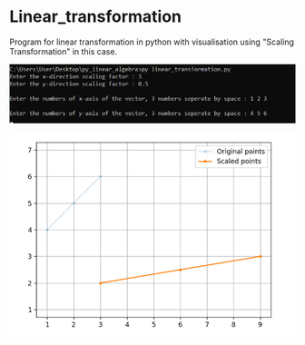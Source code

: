 # Linear_transformation
Program for linear transformation in python with visualisation using "Scaling Transformation" in this case.

![alt text](https://github.com/alexzedev/Linear_transformation/blob/main/linear_transformation_screen.png?raw=true)

![alt text](https://github.com/alexzedev/Linear_transformation/blob/main/linear_transformation_plot.png?raw=true)
